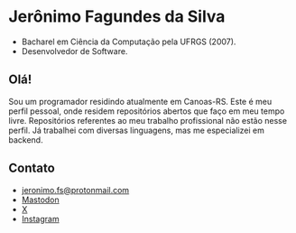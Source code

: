 # Jerônimo Fagundes da Silva

- Bacharel em Ciência da Computação pela UFRGS (2007).
- Desenvolvedor de Software.

## Olá!
Sou um programador residindo atualmente em Canoas-RS. 
Este é meu perfil pessoal, onde residem repositórios abertos que faço em meu tempo livre.
Repositórios referentes ao meu trabalho profissional não estão nesse perfil.
Já trabalhei com diversas linguagens, mas me especializei em backend. 

## Contato
- [jeronimo.fs@protonmail.com](mailto:jeronimo.fs@protonmail.com)
- [Mastodon](https://bolha.us/@jeronimofagundes)
- [X](https://x.com/jeronimodevbr)
- [Instagram](https://instagram.com/jeronimo.dev.br)
